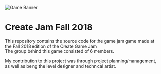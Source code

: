 ![Game Banner](https://img.itch.zone/aW1nLzE2NDM3NjUucG5n/347x500/kkiGRV.png)

# Create Jam Fall 2018
This repository contains the source code for the game jam game made at the Fall 2018 edition of the Create Game Jam.  
The group behind this game consisted of 6 members.

My contribution to this project was through project planning/management, as well as being the level designer and technical artist.
